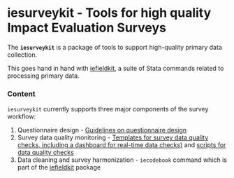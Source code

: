 # iesurveykit - Tools for high quality Impact Evaluation Surveys

The **`iesurveykit`**  is a package of tools to support high-quality primary data collection.

This goes hand in hand with [iefieldkit](https://github.com/worldbank/iefieldkit), a suite of Stata commands related to processing primary data.

### Content
`iesurveykit` currently supports three major components of the survey workflow:
1. Questionnaire design - [Guidelines on questionnaire design](https://github.com/dime-worldbank/iesurveykit/tree/main/Survey%20Form%20Design)
2. Survey data quality monitoring - [Templates for survey data quality checks, including a dashboard for real-time data checks)](https://github.com/dime-worldbank/iesurveykit/tree/main/iesurveychecks) and [scripts for data quality checks](https://github.com/dime-worldbank/iesurveykit/blob/main/iesurveychecks/3-complementary-analysis-r.md)
3. Data cleaning and survey harmonization - `iecodebook` command which is part of the [iefieldkit](https://github.com/worldbank/iefieldkit) package
